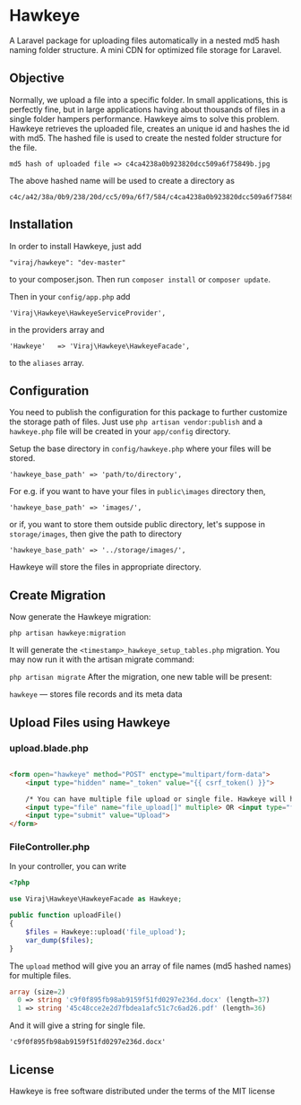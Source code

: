 # Hawkeye
A Laravel package for uploading files automatically in a nested md5 hash naming folder structure. A mini CDN for optimized file storage for Laravel.

## Objective
Normally, we upload a file into a specific folder. In small applications, this is perfectly fine, but in large applications having about thousands of files in a single folder hampers performance. Hawkeye aims to solve this problem. Hawkeye retrieves the uploaded file, creates an unique id and hashes the id with md5. The hashed file is used to create the nested folder structure for the file.

    md5 hash of uploaded file => c4ca4238a0b923820dcc509a6f75849b.jpg

The above hashed name will be used to create a directory as

    c4c/a42/38a/0b9/238/20d/cc5/09a/6f7/584/c4ca4238a0b923820dcc509a6f75849b.jpg

## Installation

In order to install Hawkeye, just add 

    "viraj/hawkeye": "dev-master"

to your composer.json. Then run `composer install` or `composer update`.

Then in your `config/app.php` add 

    'Viraj\Hawkeye\HawkeyeServiceProvider',
    
in the providers array and

    'Hawkeye' 	=> 'Viraj\Hawkeye\HawkeyeFacade',
    
to the `aliases` array.

## Configuration

You need to publish the configuration for this package to further customize the storage path of files. 
Just use `php artisan vendor:publish` and a `hawkeye.php` file will be created in your `app/config` directory.

Setup the base directory in `config/hawkeye.php` where your files will be stored.

    'hawkeye_base_path' => 'path/to/directory',

For e.g. if you want to have your files in `public\images` directory then,

    'hawkeye_base_path' => 'images/',
    
or if, you want to store them outside public directory, let's suppose in `storage/images`, then give the path to directory

    'hawkeye_base_path' => '../storage/images/',

Hawkeye will store the files in appropriate directory.

## Create Migration

Now generate the Hawkeye migration:

`php artisan hawkeye:migration`

It will generate the `<timestamp>_hawkeye_setup_tables.php` migration. You may now run it with the artisan migrate command:

`php artisan migrate`
After the migration, one new table will be present:

`hawkeye` — stores file records and its meta data

## Upload Files using Hawkeye

### upload.blade.php

```html

<form open="hawkeye" method="POST" enctype="multipart/form-data">
    <input type="hidden" name="_token" value="{{ csrf_token() }}">

    /* You can have multiple file upload or single file. Hawkeye will handle it out of the box for you. */
    <input type="file" name="file_upload[]" multiple> OR <input type="file" name="file_upload">
    <input type="submit" value="Upload">
</form>

```

### FileController.php

In your controller, you can write

```php
<?php

use Viraj\Hawkeye\HawkeyeFacade as Hawkeye;

public function uploadFile()
{
    $files = Hawkeye::upload('file_upload');
    var_dump($files);
}
```

The `upload` method will give you an array of file names (md5 hashed names) for multiple files. 

```php
array (size=2)
  0 => string 'c9f0f895fb98ab9159f51fd0297e236d.docx' (length=37)
  1 => string '45c48cce2e2d7fbdea1afc51c7c6ad26.pdf' (length=36)
```

And it will give a string for single file.

    'c9f0f895fb98ab9159f51fd0297e236d.docx'

## License

Hawkeye is free software distributed under the terms of the MIT license
